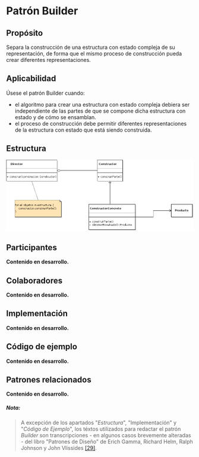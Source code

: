 # Patrón Builder

## Propósito

Separa la construcción de una estructura con estado compleja de su representación, de forma que el mismo proceso de construcción pueda crear diferentes representaciones.

## Aplicabilidad

Úsese el patrón Builder cuando:
* el algoritmo para crear una estructura con estado compleja debiera ser independiente de las partes de que se compone dicha estructura con estado y de cómo se ensamblan.
* el proceso de construcción debe permitir diferentes representaciones de la estructura con estado que está siendo construida.

## Estructura

![](/assets/uml/builder.png)

## Participantes

**Contenido en desarrollo.**

## Colaboradores

**Contenido en desarrollo.**

## Implementación

**Contenido en desarrollo.**

## Código de ejemplo

**Contenido en desarrollo.**

## Patrones relacionados

**Contenido en desarrollo.**

##### Nota:
> A excepción de los apartados "_Estructura_", "Implementación" y "_Código de Ejemplo_", los téxtos utilizados para redactar el patrón _Builder_ son transcripciones - en algunos casos brevemente alteradas - del libro "Patrones de Diseño" de Erich Gamma, Richard Helm, Ralph Johnson y John Vlissides [\[29\]](/recursos.md).
